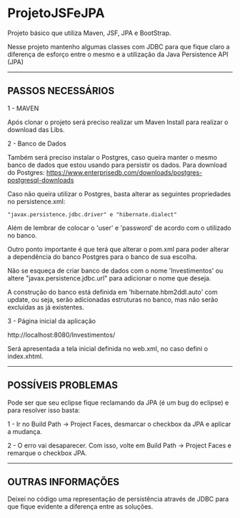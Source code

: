 # ProjetoJSFeJPA
Projeto básico que utiliza Maven, JSF, JPA e BootStrap.

Nesse projeto mantenho algumas classes com JDBC para que fique claro a diferença de esforço entre o mesmo e a utilização da Java Persistence API (JPA)

----------------------
PASSOS NECESSÁRIOS
----------------------
1 - MAVEN

Após clonar o projeto será preciso realizar um Maven Install para realizar o download das Libs.

2 - Banco de Dados

Também será preciso instalar o Postgres, caso queira manter o mesmo banco de dados que estou usando para persistir os dados.
Para download do Postgres: https://www.enterprisedb.com/downloads/postgres-postgresql-downloads

Caso não queira utilizar o Postgres, basta alterar as seguintes propriedades no persistence.xml:

```
"javax.persistence.jdbc.driver" e "hibernate.dialect"
```

Além de lembrar de colocar o 'user' e 'password' de acordo com o utilizado no banco.

Outro ponto importante é que terá que alterar o pom.xml para poder alterar a dependência do banco Postgres para o banco de sua escolha.

Não se esqueça de criar banco de dados com o nome 'Investimentos' ou altere "javax.persistence.jdbc.url" para adicionar o nome que deseja.

A construção do banco está definida em 'hibernate.hbm2ddl.auto' com update, ou seja, serão adicionadas estruturas no banco, mas não serão excluídas as já existentes.

3 - Página inicial da aplicação

http://localhost:8080/Investimentos/

Será apresentada a tela inicial definida no web.xml, no caso defini o index.xhtml.

----------------------
POSSÍVEIS PROBLEMAS
----------------------
Pode ser que seu eclipse fique reclamando da JPA (é um bug do eclipse) e para resolver isso basta:

1 - Ir no Build Path -> Project Faces, desmarcar o checkbox da JPA e aplicar a mudança.

2 - O erro vai desaparecer. Com isso, volte em Build Path -> Project Faces e remarque o checkbox JPA.

----------------------
OUTRAS INFORMAÇÕES
----------------------
Deixei no código uma representação de persistência através de JDBC para que fique evidente a diferença entre as soluções.

